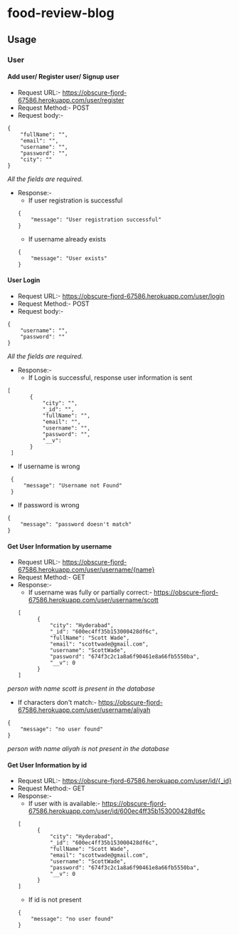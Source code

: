 # food-review-blog
## Usage 
### User
#### Add user/ Register user/ Signup user
- Request URL:-	 https://obscure-fjord-67586.herokuapp.com/user/register
- Request Method:- POST
- Request body:- 
```
{
    "fullName": "",
    "email": "",
    "username": "",
    "password": "",
    "city": ""
}
```
*All the fields are required.*

- Response:-
  - If user registration is successful
  ```
  {
      "message": "User registration successful"
  }
  ```
  - If username already exists
  ```
  {
      "message": "User exists"
  }
  ```

#### User Login
- Request URL:-	 https://obscure-fjord-67586.herokuapp.com/user/login
- Request Method:- POST
- Request body:- 
```
{
    "username": "",
    "password": ""
}
```
*All the fields are required.*
- Response:-
  - If Login is successful, response user information is sent
 ```
 [
    	{
            "city": "",
            "_id": "",
            "fullName": "",
       	    "email": "",
            "username": "",
            "password": "",
            "__v": 
    	}
  ]
  ```
  - If username is wrong
 ```
  {
      "message": "Username not Found"
  }
  ```
  - If password is wrong
  ```
  {
      "message": "password doesn't match"
  }
  ```
#### Get User Information by username
- Request URL:-	 https://obscure-fjord-67586.herokuapp.com/user/username/{name}	
- Request Method:- GET
- Response:- 
  - If username was fully or partially correct:- https://obscure-fjord-67586.herokuapp.com/user/username/scott
  ```
  [
    	{
            "city": "Hyderabad",
            "_id": "600ec4ff35b153000428df6c",
            "fullName": "Scott Wade",
       	    "email": "scottwade@gmail.com",
            "username": "ScottWade",
            "password": "674f3c2c1a8a6f90461e8a66fb5550ba",
            "__v": 0
    	}
  ]
  ```
*person with name scott is present in the database*
  - If characters don't match:- https://obscure-fjord-67586.herokuapp.com/user/username/aliyah
  ```
  {
      "message": "no user found"
  }
  ```
*person with name aliyah is not present in the database*

#### Get User Information by id
- Request URL:-	 https://obscure-fjord-67586.herokuapp.com/user/id/{_id}
- Request Method:- GET
- Response:- 
  - If user with is available:- https://obscure-fjord-67586.herokuapp.com/user/id/600ec4ff35b153000428df6c
  ```
  [
    	{
            "city": "Hyderabad",
            "_id": "600ec4ff35b153000428df6c",
            "fullName": "Scott Wade",
       	    "email": "scottwade@gmail.com",
            "username": "ScottWade",
            "password": "674f3c2c1a8a6f90461e8a66fb5550ba",
            "__v": 0
    	}
  ]
  ```
  - If id is not present
  ```
  {
      "message": "no user found"
  }
  ```














